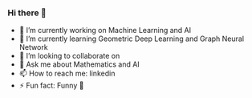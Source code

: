 ### Hi there 👋


- 🔭 I’m currently working on Machine Learning and AI
- 🌱 I’m currently learning Geometric Deep Learning and Graph Neural Network
- 👯 I’m looking to collaborate on 
- 💬 Ask me about Mathematics and AI
- 📫 How to reach me: linkedin
- ⚡ Fun fact: Funny 🤪
